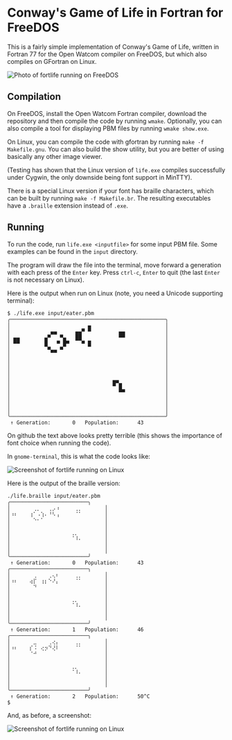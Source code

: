 # Conway's Game of Life in Fortran for FreeDOS

This is a fairly simple implementation of Conway's Game of Life, written in Fortran 77 for the Open Watcom compiler on FreeDOS, but which also compiles on GFortran on Linux.

![Photo of fortlife running on FreeDOS](https://pbs.twimg.com/media/DBexs7TW0AIRzaK.jpg:large)

## Compilation

On FreeDOS, install the Open Watcom Fortran compiler, download the repository and then compile the code by running `wmake`.  Optionally, you can also compile a tool for displaying PBM files by running `wmake show.exe`.

On Linux, you can compile the code with gfortran by running `make -f Makefile.gnu`.  You can also build the show utility, but you are better of using basically any other image viewer.

(Testing has shown that the Linux version of `life.exe` compiles successfully under Cygwin, the only downside being font support in MinTTY).

There is a special Linux version if your font has braille characters, which can be built by running `make -f Makefile.br`.  The resulting executables have a `.braille` extension instead of `.exe`.

## Running

To run the code, run `life.exe <inputfile>` for some input PBM file.  Some examples can be found in the `input` directory.

The program will draw the file into the terminal, move forward a generation with each press of the `Enter` key. Press `ctrl-c`, `Enter` to quit (the last `Enter` is not necessary on Linux).

Here is the output when run on Linux (note, you need a Unicode supporting terminal):

```none
$ ./life.exe input/eater.pbm 
╭──────────────────────────────────────────────────╮
│                         ▄                        │
│             ▄▄      ▄▄▀ ▀         ▄▄             │
│ ▄▄        ▄▀   ▀▄   ██            ▀▀             │
│ ▀▀        █   ▀ █▀    ▀ █                        │
│            ▀▄▄ ▀                                 │
│                                                  │
│                                                  │
│                                                  │
│                                                  │
│                                 ▄▄               │
│                                 ▀ █              │
│                                   ▀▀             │
│                                                  │
│                                                  │
│                                                  │
╰──────────────────────────────────────────────────╯
 ↑ Generation:       0   Population:      43
```

On github the text above looks pretty terrible (this shows the importance of font choice when running the code).

In `gnome-terminal`, this is what the code looks like:

![Screenshot of fortlife running on Linux](https://pbs.twimg.com/media/DB-eaAaWsAAHDLy.png:large)

Here is the output of the braille version:

```none
./life.braille input/eater.pbm 
╭─────────────────────────╮
│⠀⠀⠀⠀⠀⠀⢀⡀⠀⠀⢀⡠⠰⠀⠀⠀⠀⢀⡀⠀⠀⠀⠀⠀⠀│
│⠰⠆⠀⠀⠀⢰⠁⠠⢱⠄⠘⠣⢠⠀⠀⠀⠀⠈⠁⠀⠀⠀⠀⠀⠀│
│⠀⠀⠀⠀⠀⠀⠑⠂⠁⠀⠀⠀⠀⠀⠀⠀⠀⠀⠀⠀⠀⠀⠀⠀⠀│
│⠀⠀⠀⠀⠀⠀⠀⠀⠀⠀⠀⠀⠀⠀⠀⠀⠀⠀⠀⠀⠀⠀⠀⠀⠀│
│⠀⠀⠀⠀⠀⠀⠀⠀⠀⠀⠀⠀⠀⠀⠀⠀⢀⡀⠀⠀⠀⠀⠀⠀⠀│
│⠀⠀⠀⠀⠀⠀⠀⠀⠀⠀⠀⠀⠀⠀⠀⠀⠈⠸⠄⠀⠀⠀⠀⠀⠀│
│⠀⠀⠀⠀⠀⠀⠀⠀⠀⠀⠀⠀⠀⠀⠀⠀⠀⠀⠀⠀⠀⠀⠀⠀⠀│
│⠀⠀⠀⠀⠀⠀⠀⠀⠀⠀⠀⠀⠀⠀⠀⠀⠀⠀⠀⠀⠀⠀⠀⠀⠀│
╰─────────────────────────╯
 ↑ Generation:       0   Population:      43
╭─────────────────────────╮
│⠀⠀⠀⠀⠀⠀⢀⠀⠀⠀⢀⢄⠆⠀⠀⠀⠀⢀⡀⠀⠀⠀⠀⠀⠀│
│⠰⠆⠀⠀⠀⢴⡏⠀⢰⡆⠑⠜⡄⠀⠀⠀⠀⠈⠁⠀⠀⠀⠀⠀⠀│
│⠀⠀⠀⠀⠀⠀⠙⠀⠀⠀⠀⠀⠀⠀⠀⠀⠀⠀⠀⠀⠀⠀⠀⠀⠀│
│⠀⠀⠀⠀⠀⠀⠀⠀⠀⠀⠀⠀⠀⠀⠀⠀⠀⠀⠀⠀⠀⠀⠀⠀⠀│
│⠀⠀⠀⠀⠀⠀⠀⠀⠀⠀⠀⠀⠀⠀⠀⠀⢀⡀⠀⠀⠀⠀⠀⠀⠀│
│⠀⠀⠀⠀⠀⠀⠀⠀⠀⠀⠀⠀⠀⠀⠀⠀⠈⠸⠄⠀⠀⠀⠀⠀⠀│
│⠀⠀⠀⠀⠀⠀⠀⠀⠀⠀⠀⠀⠀⠀⠀⠀⠀⠀⠀⠀⠀⠀⠀⠀⠀│
│⠀⠀⠀⠀⠀⠀⠀⠀⠀⠀⠀⠀⠀⠀⠀⠀⠀⠀⠀⠀⠀⠀⠀⠀⠀│
╰─────────────────────────╯
 ↑ Generation:       1   Population:      46
╭─────────────────────────╮
│⠀⠀⠀⠀⠀⠀⣀⠀⠀⠀⢀⢔⡄⠀⠀⠀⠀⢀⡀⠀⠀⠀⠀⠀⠀│
│⠰⠆⠀⠀⠀⡎⠨⠀⢔⡲⠙⢜⠇⠀⠀⠀⠀⠈⠁⠀⠀⠀⠀⠀⠀│
│⠀⠀⠀⠀⠀⠈⠚⠀⠀⠀⠀⠀⠀⠀⠀⠀⠀⠀⠀⠀⠀⠀⠀⠀⠀│
│⠀⠀⠀⠀⠀⠀⠀⠀⠀⠀⠀⠀⠀⠀⠀⠀⠀⠀⠀⠀⠀⠀⠀⠀⠀│
│⠀⠀⠀⠀⠀⠀⠀⠀⠀⠀⠀⠀⠀⠀⠀⠀⢀⡀⠀⠀⠀⠀⠀⠀⠀│
│⠀⠀⠀⠀⠀⠀⠀⠀⠀⠀⠀⠀⠀⠀⠀⠀⠈⠸⠄⠀⠀⠀⠀⠀⠀│
│⠀⠀⠀⠀⠀⠀⠀⠀⠀⠀⠀⠀⠀⠀⠀⠀⠀⠀⠀⠀⠀⠀⠀⠀⠀│
│⠀⠀⠀⠀⠀⠀⠀⠀⠀⠀⠀⠀⠀⠀⠀⠀⠀⠀⠀⠀⠀⠀⠀⠀⠀│
╰─────────────────────────╯
 ↑ Generation:       2   Population:      50^C
$ 
```

And, as before, a screenshot:

![Screenshot of fortlife running on Linux](https://pbs.twimg.com/media/DCX0haOXgAE2H-E.png:large)

